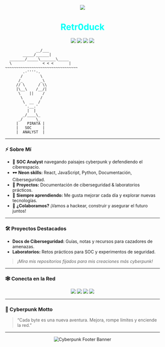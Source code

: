 <!-- Cyberpunk Profile README for Retr0duck - Black Background, ASCII Pirate -->

<p align="center">
  <img src="https://readme-typing-svg.demolab.com?font=Fira+Code&size=22&pause=1000&color=FF00C8&center=true&vCenter=true&random=false&width=435&lines=Welcome+to+my+neon+network!;Cybersecurity+is+my+playground.;React+%7C+Python+%7C+JavaScript+%7C+SOC+Analyst" />
</p>

<h1 align="center" style="color:#00fff7;">
  Retr0duck
</h1>

<p align="center">
  <img src="https://img.shields.io/badge/SOC%20Analyst-Cybersecurity-232323?style=for-the-badge&logo=probot&logoColor=FF00C8" />
  <img src="https://img.shields.io/badge/React-232323?style=for-the-badge&logo=react&logoColor=00fff7" />
  <img src="https://img.shields.io/badge/JavaScript-232323?style=for-the-badge&logo=javascript&logoColor=FFF200" />
  <img src="https://img.shields.io/badge/Python-232323?style=for-the-badge&logo=python&logoColor=FF8C00" />
</p>

<p align="center">
  
```text
              __/___            
        _____/______|           
  _______/_____\_______\_____   
  \              < < <       |  
~~~~~~~~~~~~~~~~~~~~~~~~~~~~~~~~~
        .-''''-.
       /        \
      /_        _\
     // \      / \\
     |\__\    /__/|
      \    ||    /
       \        /
        \  __  /
         '.__.'
          |  |
        _/____\_
      _/      \_
     |    PIRATA |
     |   SOC     |
     |  ANALYST  |
```
</p>

---

### ⚡ Sobre Mí

- 🦆 **SOC Analyst** navegando paisajes cyberpunk y defendiendo el ciberespacio.
- 🕶️ **Neon skills:** React, JavaScript, Python, Documentación, Ciberseguridad.
- 📂 **Proyectos:** Documentación de ciberseguridad & laboratorios prácticos.
- 🤖 **Siempre aprendiendo:** Me gusta mejorar cada día y explorar nuevas tecnologías.
- 🚀 **¿Colaboramos?** ¡Vamos a hackear, construir y asegurar el futuro juntos!

---

### 🛠️ Proyectos Destacados

- **Docs de Ciberseguridad:** Guías, notas y recursos para cazadores de amenazas.
- **Laboratorios:** Retos prácticos para SOC y experimentos de seguridad.

> _¡Mira mis repositorios fijados para mis creaciones más cyberpunk!_

---

### 🕸️ Conecta en la Red

<p align="center">
  <a href="https://github.com/Retr0duck" target="_blank"><img src="https://img.shields.io/badge/GitHub-232323?style=for-the-badge&logo=github" /></a>
  <a href="YOUR_LINKEDIN_URL" target="_blank"><img src="https://img.shields.io/badge/LinkedIn-232323?style=for-the-badge&logo=linkedin&logoColor=00fff7" /></a>
  <a href="YOUR_TWITTER_URL" target="_blank"><img src="https://img.shields.io/badge/Twitter-232323?style=for-the-badge&logo=twitter&logoColor=FF00C8" /></a>
  <a href="YOUR_PERSONAL_WEBSITE" target="_blank"><img src="https://img.shields.io/badge/Portfolio-232323?style=for-the-badge&logoColor=FFF200" /></a>
</p>

---

### 💬 Cyberpunk Motto

> “Cada byte es una nueva aventura. Mejora, rompe límites y enciende la red.”

---

<p align="center">
  <img src="https://capsule-render.vercel.app/api?type=rect&color=gradient&height=100&section=footer&text=Retr0duck%20in%20the%20Cyberpunk%20Grid&fontSize=30&fontAlign=50&fontColor=00fff7" alt="Cyberpunk Footer Banner"/>
</p>

